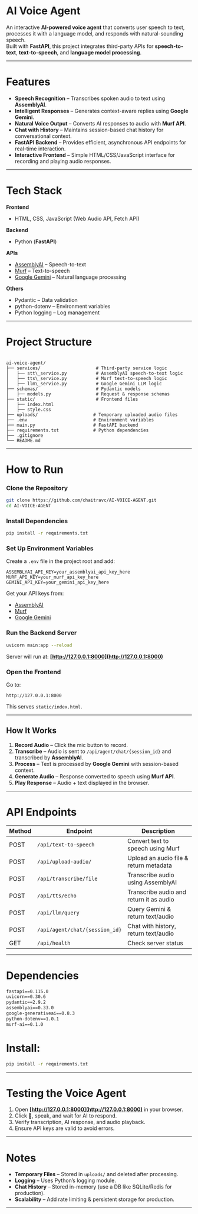 

#  AI Voice Agent

An interactive **AI-powered voice agent** that converts user speech to text, processes it with a language model, and responds with natural-sounding speech.  
Built with **FastAPI**, this project integrates third-party APIs for **speech-to-text**, **text-to-speech**, and **language model processing**.

---

#  Features

- **Speech Recognition** – Transcribes spoken audio to text using **AssemblyAI**.
- **Intelligent Responses** – Generates context-aware replies using **Google Gemini**.
- **Natural Voice Output** – Converts AI responses to audio with **Murf API**.
- **Chat with History** – Maintains session-based chat history for conversational context.
- **FastAPI Backend** – Provides efficient, asynchronous API endpoints for real-time interaction.
- **Interactive Frontend** – Simple HTML/CSS/JavaScript interface for recording and playing audio responses.

---

#  Tech Stack

**Frontend**  
- HTML, CSS, JavaScript (Web Audio API, Fetch API)

**Backend**  
- Python (**FastAPI**)

**APIs**  
- [AssemblyAI](https://www.assemblyai.com/) – Speech-to-text  
- [Murf](https://murf.ai/) – Text-to-speech  
- [Google Gemini](https://ai.google/) – Natural language processing

**Others**  
- Pydantic – Data validation  
- python-dotenv – Environment variables  
- Python logging – Log management  

---

#  Project Structure

```

ai-voice-agent/
├── services/                     # Third-party service logic
│   ├── stt\_service.py           # AssemblyAI speech-to-text logic
│   ├── tts\_service.py           # Murf text-to-speech logic
│   ├── llm\_service.py           # Google Gemini LLM logic
├── schemas/                      # Pydantic models
│   ├── models.py                 # Request & response schemas
├── static/                       # Frontend files
│   ├── index.html
│   ├── style.css
├── uploads/                     # Temporary uploaded audio files
├── .env                         # Environment variables
├── main.py                      # FastAPI backend
├── requirements.txt             # Python dependencies
├── .gitignore
└── README.md

````

---

#  How to Run

###  Clone the Repository
```bash
git clone https://github.com/chaitravc/AI-VOICE-AGENT.git
cd AI-VOICE-AGENT
````

###  Install Dependencies

```bash
pip install -r requirements.txt
```

### Set Up Environment Variables

Create a `.env` file in the project root and add:

```env
ASSEMBLYAI_API_KEY=your_assemblyai_api_key_here
MURF_API_KEY=your_murf_api_key_here
GEMINI_API_KEY=your_gemini_api_key_here
```

Get your API keys from:

* [AssemblyAI](https://www.assemblyai.com/)
* [Murf](https://murf.ai/)
* [Google Gemini](https://ai.google/)

### Run the Backend Server

```bash
uvicorn main:app --reload
```

Server will run at: **[http://127.0.0.1:8000](http://127.0.0.1:8000)**

### Open the Frontend

Go to:

```
http://127.0.0.1:8000
```

This serves `static/index.html`.

---

## How It Works

1. **Record Audio** – Click the mic button to record.
2. **Transcribe** – Audio is sent to `/api/agent/chat/{session_id}` and transcribed by **AssemblyAI**.
3. **Process** – Text is processed by **Google Gemini** with session-based context.
4. **Generate Audio** – Response converted to speech using **Murf API**.
5. **Play Response** – Audio + text displayed in the browser.

---

#  API Endpoints

| Method | Endpoint                       | Description                             |
| ------ | ------------------------------ | --------------------------------------- |
| POST   | `/api/text-to-speech`          | Convert text to speech using Murf       |
| POST   | `/api/upload-audio/`           | Upload an audio file & return metadata  |
| POST   | `/api/transcribe/file`         | Transcribe audio using AssemblyAI       |
| POST   | `/api/tts/echo`                | Transcribe audio and return it as audio |
| POST   | `/api/llm/query`               | Query Gemini & return text/audio        |
| POST   | `/api/agent/chat/{session_id}` | Chat with history, return text/audio    |
| GET    | `/api/health`                  | Check server status                     |

---

# Dependencies

```txt
fastapi==0.115.0
uvicorn==0.30.6
pydantic==2.9.2
assemblyai==0.33.0
google-generativeai==0.8.3
python-dotenv==1.0.1
murf-ai==0.1.0
```

# Install:

```bash
pip install -r requirements.txt
```

---

#  Testing the Voice Agent

1. Open **[http://127.0.0.1:8000](http://127.0.0.1:8000)** in your browser.
2. Click 🎤, speak, and wait for AI to respond.
3. Verify transcription, AI response, and audio playback.
4. Ensure API keys are valid to avoid errors.

---

# Notes

* **Temporary Files** – Stored in `uploads/` and deleted after processing.
* **Logging** – Uses Python’s logging module.
* **Chat History** – Stored in-memory (use a DB like SQLite/Redis for production).
* **Scalability** – Add rate limiting & persistent storage for production.

---



```
